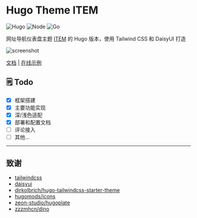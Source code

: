 # Hugo Theme ITEM

![Hugo](https://img.shields.io/badge/Hugo-0.120.0-blue?logo=hugo)
![Node](https://img.shields.io/badge/Node.js-20.17.0-brightgreen?logo=node.js)
![Go](https://img.shields.io/badge/Go-1.22.0-blue?logo=go)

网址导航仪表盘主题 [ITEM](https://github.com/fordes123/ITEM) 的 Hugo 版本，使用 Tailwind CSS 和 DaisyUI 打造  

![screenshot](https://github.com/user-attachments/assets/ec71d4e3-bde1-4834-90cf-18e29de856f4)

[文档](https://github.com/fordes123/hugo-theme-item/wiki) | [在线示例](https://item-hugo-site.vercel.app/)

## 🗒️ Todo

- [x] 框架搭建
- [x] 主要功能实现
- [x] 深/浅色适配
- [x] 部署和配置文档
- [ ] 评论接入
- [ ] 其他...

---

## 致谢

- [tailwindcss](https://github.com/tailwindcss/tailwindcss)
- [daisyui](https://github.com/saadeghi/daisyui)
- [dirkolbrich/hugo-tailwindcss-starter-theme](https://github.com/dirkolbrich/hugo-tailwindcss-starter-theme)
- [hugomods/icons](https://github.com/hugomods/icons)
- [zeon-studio/hugoplate](https://github.com/zeon-studio/hugoplate)
- [zzzmhcn/dino](https://github.com/zzzmhcn/dino)
